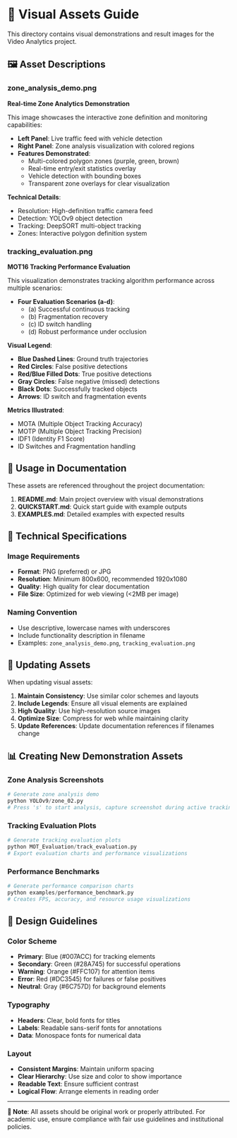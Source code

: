 # 📸 Visual Assets Guide

This directory contains visual demonstrations and result images for the Video Analytics project.

## 🖼️ Asset Descriptions

### zone_analysis_demo.png
**Real-time Zone Analytics Demonstration**

This image showcases the interactive zone definition and monitoring capabilities:

- **Left Panel**: Live traffic feed with vehicle detection
- **Right Panel**: Zone analysis visualization with colored regions
- **Features Demonstrated**:
  - Multi-colored polygon zones (purple, green, brown)
  - Real-time entry/exit statistics overlay
  - Vehicle detection with bounding boxes
  - Transparent zone overlays for clear visualization

**Technical Details**:
- Resolution: High-definition traffic camera feed
- Detection: YOLOv9 object detection
- Tracking: DeepSORT multi-object tracking
- Zones: Interactive polygon definition system

### tracking_evaluation.png
**MOT16 Tracking Performance Evaluation**

This visualization demonstrates tracking algorithm performance across multiple scenarios:

- **Four Evaluation Scenarios (a-d)**:
  - (a) Successful continuous tracking
  - (b) Fragmentation recovery
  - (c) ID switch handling  
  - (d) Robust performance under occlusion

**Visual Legend**:
- **Blue Dashed Lines**: Ground truth trajectories
- **Red Circles**: False positive detections
- **Red/Blue Filled Dots**: True positive detections
- **Gray Circles**: False negative (missed) detections
- **Black Dots**: Successfully tracked objects
- **Arrows**: ID switch and fragmentation events

**Metrics Illustrated**:
- MOTA (Multiple Object Tracking Accuracy)
- MOTP (Multiple Object Tracking Precision)
- IDF1 (Identity F1 Score)
- ID Switches and Fragmentation handling

## 🎯 Usage in Documentation

These assets are referenced throughout the project documentation:

1. **README.md**: Main project overview with visual demonstrations
2. **QUICKSTART.md**: Quick start guide with example outputs
3. **EXAMPLES.md**: Detailed examples with expected results

## 📐 Technical Specifications

### Image Requirements
- **Format**: PNG (preferred) or JPG
- **Resolution**: Minimum 800x600, recommended 1920x1080
- **Quality**: High quality for clear documentation
- **File Size**: Optimized for web viewing (<2MB per image)

### Naming Convention
- Use descriptive, lowercase names with underscores
- Include functionality description in filename
- Examples: `zone_analysis_demo.png`, `tracking_evaluation.png`

## 🔄 Updating Assets

When updating visual assets:

1. **Maintain Consistency**: Use similar color schemes and layouts
2. **Include Legends**: Ensure all visual elements are explained
3. **High Quality**: Use high-resolution source images
4. **Optimize Size**: Compress for web while maintaining clarity
5. **Update References**: Update documentation references if filenames change

## 📊 Creating New Demonstration Assets

### Zone Analysis Screenshots
```python
# Generate zone analysis demo
python YOLOv9/zone_02.py
# Press 's' to start analysis, capture screenshot during active tracking
```

### Tracking Evaluation Plots
```python
# Generate tracking evaluation plots
python MOT_Evaluation/track_evaluation.py
# Export evaluation charts and performance visualizations
```

### Performance Benchmarks
```python
# Generate performance comparison charts
python examples/performance_benchmark.py
# Creates FPS, accuracy, and resource usage visualizations
```

## 🎨 Design Guidelines

### Color Scheme
- **Primary**: Blue (#007ACC) for tracking elements
- **Secondary**: Green (#28A745) for successful operations
- **Warning**: Orange (#FFC107) for attention items
- **Error**: Red (#DC3545) for failures or false positives
- **Neutral**: Gray (#6C757D) for background elements

### Typography
- **Headers**: Clear, bold fonts for titles
- **Labels**: Readable sans-serif fonts for annotations
- **Data**: Monospace fonts for numerical data

### Layout
- **Consistent Margins**: Maintain uniform spacing
- **Clear Hierarchy**: Use size and color to show importance
- **Readable Text**: Ensure sufficient contrast
- **Logical Flow**: Arrange elements in reading order

---

**📝 Note**: All assets should be original work or properly attributed. For academic use, ensure compliance with fair use guidelines and institutional policies.
